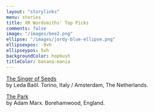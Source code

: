 ```yaml
---
layout: "storylinks"
menu: stories
title: XR Wordsmiths' Top Picks
comments: false
image: "/images/bee2.png"
ellipse: "/images/jordy-blue-ellipse.png"
ellipsexpos: -9vh
ellipseypos: 5vh
backgroundColor: hopbush
titleColor: banana-mania
---
```

<p><a class=storylink href="/stories/singer-of-seeds">The Singer of Seeds</a><br>
by Leda Baöl. Torino, Italy / Amsterdam, The Netherlands.</p>

<p><a class=storylink href="/stories/the-park">The Park</a><br>
by Adam Marx. Borehamwood, England. </p>




